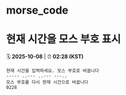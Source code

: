 # morse_code
# 현재 시간을 모스 부호 표시
<!-- MORSE_TIME_START -->
🗓️ **2025-10-08** | ⏰ **02:28 (KST)**

```
현재 시간을 입력하세요. 모스 부호로 바꿉니다
----- ..--- ..--- ---..
모스 부호를 다시 현재 시간으로 바꿉니다
0228
```
<!-- MORSE_TIME_END -->
